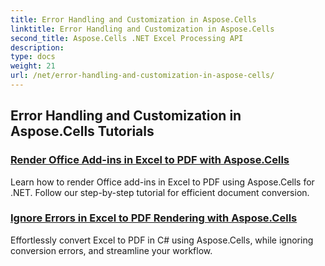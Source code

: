 ```yaml
---
title: Error Handling and Customization in Aspose.Cells
linktitle: Error Handling and Customization in Aspose.Cells
second_title: Aspose.Cells .NET Excel Processing API
description: 
type: docs
weight: 21
url: /net/error-handling-and-customization-in-aspose-cells/
---
```


## Error Handling and Customization in Aspose.Cells Tutorials
### [Render Office Add-ins in Excel to PDF with Aspose.Cells](./render-office-add-ins/)
Learn how to render Office add-ins in Excel to PDF using Aspose.Cells for .NET. Follow our step-by-step tutorial for efficient document conversion.
### [Ignore Errors in Excel to PDF Rendering with Aspose.Cells](./ignore-errors-while-rendering/)
Effortlessly convert Excel to PDF in C# using Aspose.Cells, while ignoring conversion errors, and streamline your workflow.